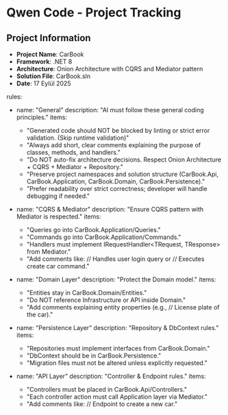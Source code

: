 # Qwen Code - Project Tracking

## Project Information
- **Project Name**: CarBook
- **Framework**: .NET 8
- **Architecture**: Onion Architecture with CQRS and Mediator pattern
- **Solution File**: CarBook.sln
- **Date**: 17 Eylül 2025

rules:
  - name: "General"
    description: "AI must follow these general coding principles."
    items:
      - "Generated code should NOT be blocked by linting or strict error validation. (Skip runtime validation)"
      - "Always add short, clear comments explaining the purpose of classes, methods, and handlers."
      - "Do NOT auto-fix architecture decisions. Respect Onion Architecture + CQRS + Mediator + Repository."
      - "Preserve project namespaces and solution structure (CarBook.Api, CarBook.Application, CarBook.Domain, CarBook.Persistence)."
      - "Prefer readability over strict correctness; developer will handle debugging if needed."

  - name: "CQRS & Mediator"
    description: "Ensure CQRS pattern with Mediator is respected."
    items:
      - "Queries go into CarBook.Application/Queries."
      - "Commands go into CarBook.Application/Commands."
      - "Handlers must implement IRequestHandler<TRequest, TResponse> from Mediator."
      - "Add comments like: // Handles user login query or // Executes create car command."

  - name: "Domain Layer"
    description: "Protect the Domain model."
    items:
      - "Entities stay in CarBook.Domain/Entities."
      - "Do NOT reference Infrastructure or API inside Domain."
      - "Add comments explaining entity properties (e.g., // License plate of the car)."

  - name: "Persistence Layer"
    description: "Repository & DbContext rules."
    items:
      - "Repositories must implement interfaces from CarBook.Domain."
      - "DbContext should be in CarBook.Persistence."
      - "Migration files must not be altered unless explicitly requested."

  - name: "API Layer"
    description: "Controller & Endpoint rules."
    items:
      - "Controllers must be placed in CarBook.Api/Controllers."
      - "Each controller action must call Application layer via Mediator."
      - "Add comments like: // Endpoint to create a new car."

